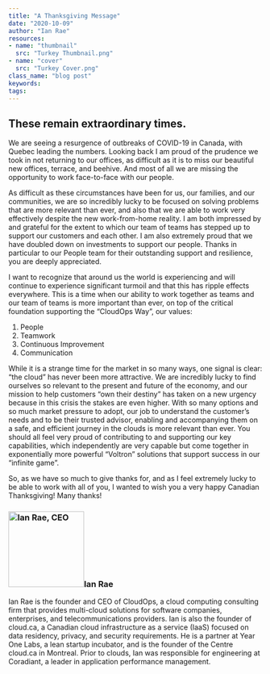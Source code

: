 ```yaml
---
title: "A Thanksgiving Message"
date: "2020-10-09"
author: "Ian Rae"
resources:
- name: "thumbnail"
  src: "Turkey Thumbnail.png"
- name: "cover"
  src: "Turkey Cover.png"
class_name: "blog post"
keywords:
tags:
---
```


<h2>These remain extraordinary times.</h2>

<p>We are seeing a resurgence of outbreaks of COVID-19 in Canada, with Quebec leading the numbers. Looking back I am proud of the prudence we took in not returning to our offices, as difficult as it is to miss our beautiful new offices, terrace, and beehive. And most of all we are missing the opportunity to work face-to-face with our people.</p>

<p>As difficult as these circumstances have been for us, our families, and our communities, we are so incredibly lucky to be focused on solving problems that are more relevant than ever, and also that we are able to work very effectively despite the new work-from-home reality. I am both impressed by and grateful for the extent to which our team of teams has stepped up to support our customers and each other. I am also extremely proud that we have doubled down on investments to support our people. Thanks in particular to our People team for their outstanding support and resilience, you are deeply appreciated.</p>

<p>I want to recognize that around us the world is experiencing and will continue to experience significant turmoil and that this has ripple effects everywhere. This is a time when our ability to work together as teams and our team of teams is more important than ever, on top of the critical foundation supporting the “CloudOps Way”, our values:</p>

<ol>
  <li>People</li>
  <li>Teamwork</li>
  <li>Continuous Improvement</li>
  <li>Communication</li>
</ol>

<p>While it is a strange time for the market in so many ways, one signal is clear: “the cloud” has never been more attractive. We are incredibly lucky to find ourselves so relevant to the present and future of the economy, and our mission to help customers “own their destiny” has taken on a new urgency because in this crisis the stakes are even higher. With so many options and so much market pressure to adopt, our job to understand the customer’s needs and to be their trusted advisor, enabling and accompanying them on a safe, and efficient journey in the clouds is more relevant than ever. You should all feel very proud of contributing to and supporting our key capabilities, which independently are very capable but come together in exponentially more powerful “Voltron” solutions that support success in our “infinite game”.</p>

<p>So, as we have so much to give thanks for, and as I feel extremely lucky to be able to work with all of you, I wanted to wish you a very happy Canadian Thanksgiving! Many thanks!</p>

<h3><img class="alignleft" title="Ian Rae" src="/images/blog/post/irae_150x150.jpeg" alt="Ian Rae, CEO" width="150">Ian Rae</h3><p>Ian Rae is the founder and CEO of CloudOps, a cloud computing consulting firm that provides multi-cloud solutions for software companies, enterprises, and telecommunications providers. Ian is also the founder of cloud.ca, a Canadian cloud infrastructure as a service (IaaS) focused on data residency, privacy, and security requirements. He is a partner at Year One Labs, a lean startup incubator, and is the founder of the Centre cloud.ca in Montreal. Prior to clouds, Ian was responsible for engineering at Coradiant, a leader in application performance management.</p>